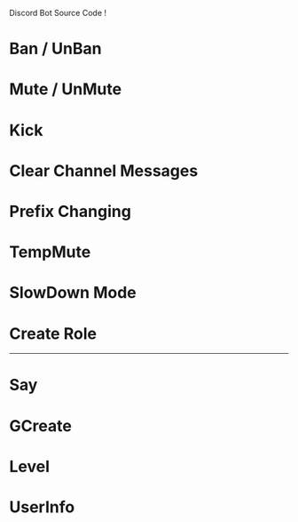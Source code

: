 Discord Bot Source Code !
# Ban / UnBan 
# Mute / UnMute 
# Kick
# Clear Channel Messages 
# Prefix Changing
# TempMute
# SlowDown Mode
# Create Role
----------
# Say
# GCreate
# Level 
# UserInfo 
